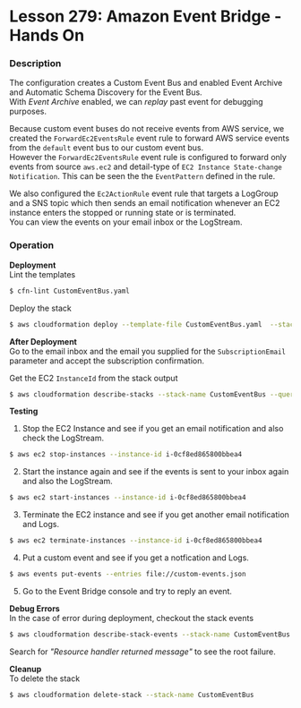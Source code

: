 # Lesson 279: Amazon Event Bridge - Hands On

### Description

The configuration creates a Custom Event Bus and enabled Event Archive and Automatic Schema Discovery for the Event Bus.  
With _Event Archive_ enabled, we can _replay_ past event for debugging purposes.

Because custom event buses do not receive events from AWS service, we created the `ForwardEc2EventsRule` event rule to forward AWS service events from the `default` event bus to our custom event bus.  
However the `ForwardEc2EventsRule` event rule is configured to forward only events from source `aws.ec2` and detail-type of `EC2 Instance State-change Notification`. This can be seen the the `EventPattern` defined in the rule.

We also configured the `Ec2ActionRule` event rule that targets a LogGroup and a SNS topic which then sends an email notification whenever an EC2 instance enters the stopped or running state or is terminated.  
You can view the events on your email inbox or the LogStream.

### Operation

**Deployment**  
Lint the templates

```bash
$ cfn-lint CustomEventBus.yaml
```

Deploy the stack

```bash
$ aws cloudformation deploy --template-file CustomEventBus.yaml  --stack-name CustomEventBus --parameter-overrides file://parameters.json --capabilities CAPABILITY_NAMED_IAM
```

**After Deployment**  
Go to the email inbox and the email you supplied for the `SubscriptionEmail` parameter and accept the subscription confirmation.

Get the EC2 `InstanceId` from the stack output

```bash
$ aws cloudformation describe-stacks --stack-name CustomEventBus --query "Stacks[0].Outputs" --no-cli-pager
```

**Testing**

1. Stop the EC2 Instance and see if you get an email notification and also check the LogStream.

```bash
$ aws ec2 stop-instances --instance-id i-0cf8ed865800bbea4
```

2. Start the instance again and see if the events is sent to your inbox again and also the LogStream.

```bash
$ aws ec2 start-instances --instance-id i-0cf8ed865800bbea4
```

3. Terminate the EC2 instance and see if you get another email notification and Logs.

```bash
$ aws ec2 terminate-instances --instance-id i-0cf8ed865800bbea4
```

4. Put a custom event and see if you get a notfication and Logs.

```bash
$ aws events put-events --entries file://custom-events.json
```

5. Go to the Event Bridge console and try to reply an event.

**Debug Errors**  
 In the case of error during deployment, checkout the stack events

```bash
$ aws cloudformation describe-stack-events --stack-name CustomEventBus > events.json
```

Search for _"Resource handler returned message"_ to see the root failure.

**Cleanup**  
To delete the stack

```bash
$ aws cloudformation delete-stack --stack-name CustomEventBus
```
